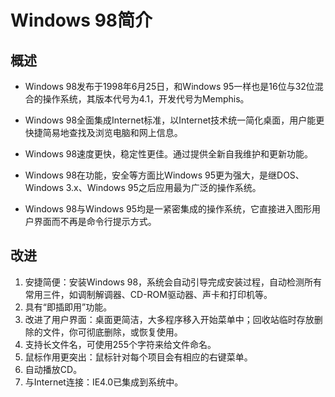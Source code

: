 # Windows 98简介

## 概述

* Windows 98发布于1998年6月25日，和Windows 95一样也是16位与32位混合的操作系统，其版本代号为4.1，开发代号为Memphis。

* Windows 98全面集成Internet标准，以Internet技术统一简化桌面，用户能更快捷简易地查找及浏览电脑和网上信息。

* Windows 98速度更快，稳定性更佳。通过提供全新自我维护和更新功能。

* Windows 98在功能，安全等方面比Windows 95更为强大，是继DOS、Windows 3.x、Windows 95之后应用最为广泛的操作系统。

* Windows 98与Windows 95均是一紧密集成的操作系统，它直接进入图形用户界面而不再是命令行提示方式。

## 改进
1. 安捷简便：安装Windows 98，系统会自动引导完成安装过程，自动检测所有常用三件，如调制解调器、CD-ROM驱动器、声卡和打印机等。
2. 具有“即插即用”功能。
3. 改进了用户界面：桌面更简洁，大多程序移入开始菜单中；回收站临时存放删除的文件，你可彻底删除，或恢复使用。
4. 支持长文件名，可使用255个字符来给文件命名。
5. 鼠标作用更突出：鼠标针对每个项目会有相应的右键菜单。
6. 自动播放CD。
7. 与Internet连接：IE4.0已集成到系统中。
